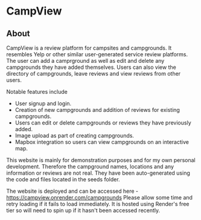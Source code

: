 # CampView

## About
CampView is a review platform for campsites and campgrounds. It resembles Yelp or other similar user-generated service review platforms. The user can add a camprground as well as 
edit and delete any campgrounds they have added themselves. Users can also view the directory of campgrounds, leave reviews and view reviews from other users.

Notable features include
- User signup and login.
- Creation of new campgrounds and addition of reviews for existing campgrounds.
- Users can edit or delete campgrounds or reviews they have previously added.
- Image upload as part of creating campgrounds.
- Mapbox integration so users can view campgrounds on an interactive map.

This website is mainly for demonstration purposes and for my own personal development. Therefore the campground names, locations and any information or reviews are not
real. They have been auto-generated using the code and files located in the seeds folder.

The website is deployed and can be accessed here - https://campview.onrender.com/campgrounds
Please allow some time and retry loading if it fails to load immediately. It is hosted using Render's free tier so will need to spin up if it hasn't been accessed recently.

